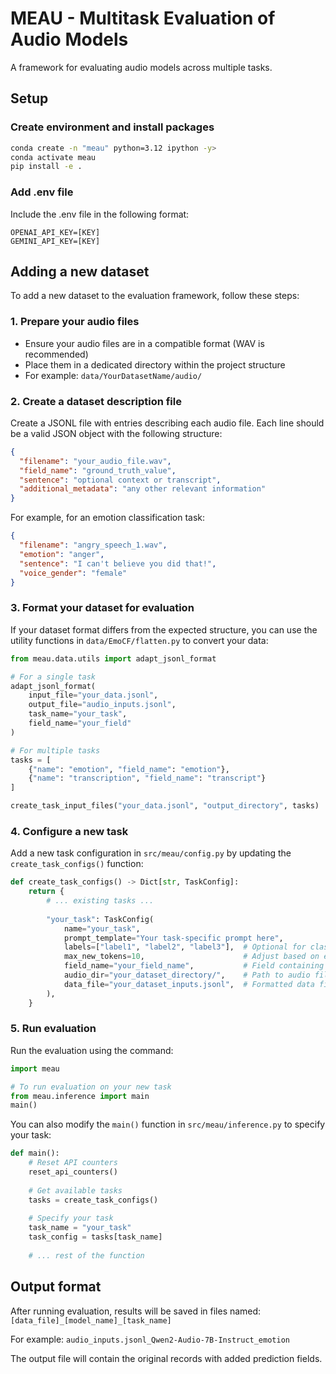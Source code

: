 # MEAU - Multitask Evaluation of Audio Models

A framework for evaluating audio models across multiple tasks.

## Setup

### Create environment and install packages

```bash
conda create -n "meau" python=3.12 ipython -y>
conda activate meau
pip install -e .
```

### Add .env file

Include the .env file in the following format:

```
OPENAI_API_KEY=[KEY]
GEMINI_API_KEY=[KEY]
```

## Adding a new dataset

To add a new dataset to the evaluation framework, follow these steps:

### 1. Prepare your audio files

- Ensure your audio files are in a compatible format (WAV is recommended)
- Place them in a dedicated directory within the project structure
- For example: `data/YourDatasetName/audio/`

### 2. Create a dataset description file

Create a JSONL file with entries describing each audio file. Each line should be a valid JSON object with the following structure:

```json
{
  "filename": "your_audio_file.wav",
  "field_name": "ground_truth_value",
  "sentence": "optional context or transcript",
  "additional_metadata": "any other relevant information"
}
```

For example, for an emotion classification task:
```json
{
  "filename": "angry_speech_1.wav",
  "emotion": "anger",
  "sentence": "I can't believe you did that!",
  "voice_gender": "female"
}
```

### 3. Format your dataset for evaluation

If your dataset format differs from the expected structure, you can use the utility functions in `data/EmoCF/flatten.py` to convert your data:

```python
from meau.data.utils import adapt_jsonl_format

# For a single task
adapt_jsonl_format(
    input_file="your_data.jsonl", 
    output_file="audio_inputs.jsonl", 
    task_name="your_task", 
    field_name="your_field"
)

# For multiple tasks
tasks = [
    {"name": "emotion", "field_name": "emotion"}, 
    {"name": "transcription", "field_name": "transcript"}
]

create_task_input_files("your_data.jsonl", "output_directory", tasks)
```

### 4. Configure a new task

Add a new task configuration in `src/meau/config.py` by updating the `create_task_configs()` function:

```python
def create_task_configs() -> Dict[str, TaskConfig]:
    return {
        # ... existing tasks ...
        
        "your_task": TaskConfig(
            name="your_task",
            prompt_template="Your task-specific prompt here",
            labels=["label1", "label2", "label3"],  # Optional for classification tasks
            max_new_tokens=10,                      # Adjust based on expected response length
            field_name="your_field_name",           # Field containing ground truth
            audio_dir="your_dataset_directory/",    # Path to audio files
            data_file="your_dataset_inputs.jsonl",  # Formatted data file
        ),
    }
```

### 5. Run evaluation

Run the evaluation using the command:

```python
import meau

# To run evaluation on your new task
from meau.inference import main
main()
```

You can also modify the `main()` function in `src/meau/inference.py` to specify your task:

```python
def main():
    # Reset API counters
    reset_api_counters()
    
    # Get available tasks
    tasks = create_task_configs()
    
    # Specify your task
    task_name = "your_task"  
    task_config = tasks[task_name]
    
    # ... rest of the function
```

## Output format

After running evaluation, results will be saved in files named:
`[data_file]_[model_name]_[task_name]`

For example:
`audio_inputs.jsonl_Qwen2-Audio-7B-Instruct_emotion`

The output file will contain the original records with added prediction fields.

